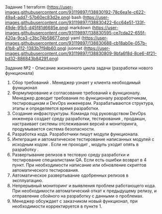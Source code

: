 Задание 1
terraform (https://user-images.githubusercontent.com/93119897/138830192-78c6ea1e-c622-49a4-add7-57b60ec83d2e.png)
bash (https://user-images.githubusercontent.com/93119897/138830422-6cc64e51-133f-49de-91b5-d45f81d6685e.png)
markdown (https://user-images.githubusercontent.com/93119897/138830595-ce7cda22-655f-420a-9ca3-c3bc74b58677.png)
yaml (https://user-images.githubusercontent.com/93119897/138830688-cb18ab0e-057b-41b8-a112-1383b7f94b60.png)
jsonnet (https://user-images.githubusercontent.com/93119897/138830809-9bfa6f8d-8ce6-4f21-bd32-886843b84291.png)

Задание №2 - Описание жизненного цикла задачи (разработки нового функционала)

1. Сбор требований . Менеджер узнает у клиента необходимый функционал
2. Формулирование и согласование требований к функционалу. Менеджер доводит требования по функционалу разработчикам, тестировщикам и DevOps инженерам. Разрабатываются структура, этапы и определяется время разработки.
3.  Создание инфраструктуры. Команда под руководством  DevOps инженера создает среду разработки, тестирования , продакшн, настраивает системы отслеживания версий и мониторинга, продумывается система безопасности.
4. Разработка кода. Разработчики пишут модули функционала.
5.  Интеграция и автоматическое тестирование написанных модулей с исходным кодом  . Если не проходит , модуль уходит опять в разработку . 
6. Развертывание релизов в тестовую среду  разработки и тестирование  специалистами QA.   Если есть ошибки возврат в 4 пункт.  При необходимости написание или обновление скриптов автоматического тестирования. 
7.  Автоматическое развертывание одобренных релизов в эксплуатацию.
8. Непрерывный мониторинг и выявления проблем работающего кода.  При  необходимости автоматический  откат к предыдущему релизу, и отправление сбойного на разработку с данными о проблемах.
9. Менеджер  обсуждает с заказчиком новый функционал,  при необходимости корректируется в пункте 1.

